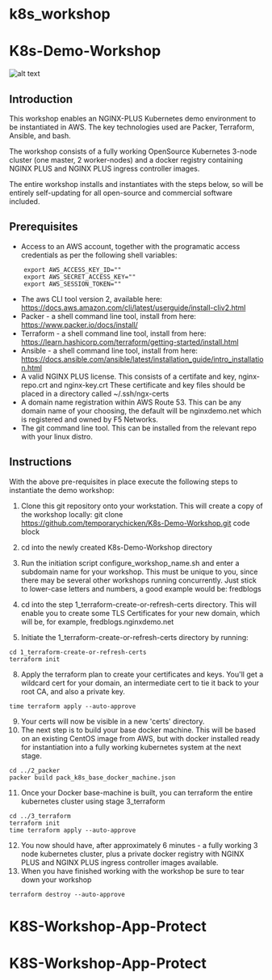# k8s_workshop
# K8s-Demo-Workshop
![alt text](https://www.nginx.com/wp-content/uploads/2019/05/F5-NGINX-Code-to-Customer_social.png "Logo Title Text 1")

## Introduction

This workshop enables an NGINX-PLUS Kubernetes demo environment to be instantiated in AWS. The key technologies used are Packer, Terraform, Ansible, and bash.

The workshop consists of a fully working OpenSource Kubernetes 3-node cluster (one master, 2 worker-nodes) and a docker registry containing NGINX PLUS and NGINX PLUS ingress controller images.

The entire workshop installs and instantiates with the steps below, so will be entirely self-updating for all open-source and commercial software included.

## Prerequisites

* Access to an AWS account, together with the programatic access credentials as per the following shell variables:
```
    export AWS_ACCESS_KEY_ID=""
    export AWS_SECRET_ACCESS_KEY=""
    export AWS_SESSION_TOKEN=""
 ```
* The aws CLI tool version 2, available here:
           https://docs.aws.amazon.com/cli/latest/userguide/install-cliv2.html 
* Packer - a shell command line tool, install from here:
        https://www.packer.io/docs/install/
* Terraform - a shell command line tool, install from here:
        https://learn.hashicorp.com/terraform/getting-started/install.html
* Ansible - a shell command line tool, install from here:
        https://docs.ansible.com/ansible/latest/installation_guide/intro_installation.html
 * A valid NGINX PLUS license. This consists of a certifate and key, nginx-repo.crt and nginx-key.crt
	These certificate and key files should be placed in a directory called ~/.ssh/ngx-certs
 * A domain name registration within AWS Route 53. This can be any domain name of your choosing, the default will be nginxdemo.net which is registered and owned by F5 Networks.
 * The git command line tool. This can be installed from the relevant repo with your linux distro.

## Instructions

With the above pre-requisites in place execute the following steps to instantiate the demo workshop:

1. Clone this git repository onto your workstation. This will create a copy of the workshop locally:
          git clone https://github.com/temporarychicken/K8s-Demo-Workshop.git
code block

2. cd into the newly created K8s-Demo-Workshop directory

3. Run the initiation script configure_workshop_name.sh and enter a subdomain name for your workshop. This must be unique to you, since there may be several other workshops running concurrently. Just stick to lower-case letters and numbers, a good example would be: fredblogs
6. cd into the step 1_terraform-create-or-refresh-certs directory. This will enable you to create some TLS Certificates for your new domain, which will be, for example, fredblogs.nginxdemo.net
7. Initiate the 1_terraform-create-or-refresh-certs directory by running:

```
cd 1_terraform-create-or-refresh-certs
terraform init
```
8. Apply the terraform plan to create your certificates and keys. You'll get a wildcard cert for your domain, an intermediate cert to tie it back to your root CA, and also a private key.
```
time terraform apply --auto-approve
```
9. Your certs will now be visible in a new 'certs' directory.
10. The next step is to build your base docker machine. This will be based on an existing CentOS image from AWS, but with docker installed ready for instantiation into a fully working kubernetes system at the next stage.
```
cd ../2_packer
packer build pack_k8s_base_docker_machine.json
```
11. Once your  Docker base-machine is built, you can terraform the entire kubernetes cluster using stage 3_terraform
```
cd ../3_terraform
terraform init
time terraform apply --auto-approve
```
12. You now should have, after approximately 6 minutes - a fully working 3 node kubernetes cluster, plus a private docker registry with NGINX PLUS and NGINX PLUS ingress controller images available.
13. When you have finished working with the workshop be sure to tear down your workshop
```
terraform destroy --auto-approve
```
# K8S-Workshop-App-Protect
# K8S-Workshop-App-Protect
